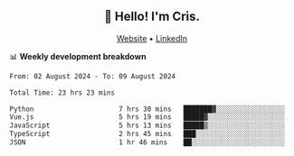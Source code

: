 
<h2 align="center">👋 Hello! I'm Cris.</h2>
<p align="center">
  <a href="https://www.criscunas.dev">Website</a> •
  <a href="https://www.linkedin.com/in/cristophercunas/">LinkedIn</a> 
</p>


📊 **Weekly development breakdown**
<!--START_SECTION:waka-->

```txt
From: 02 August 2024 - To: 09 August 2024

Total Time: 23 hrs 23 mins

Python                     7 hrs 30 mins   ███████▓░░░░░░░░░░░░░░░░░   31.21 %
Vue.js                     5 hrs 19 mins   █████▓░░░░░░░░░░░░░░░░░░░   22.16 %
JavaScript                 5 hrs 13 mins   █████▒░░░░░░░░░░░░░░░░░░░   21.78 %
TypeScript                 2 hrs 45 mins   ███░░░░░░░░░░░░░░░░░░░░░░   11.48 %
JSON                       1 hr 46 mins    ██░░░░░░░░░░░░░░░░░░░░░░░   07.41 %
```

<!--END_SECTION:waka-->

